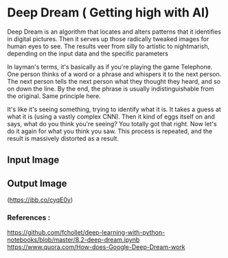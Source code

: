 # Deep Dream ( Getting high with AI)

Deep Dream is an algorithm that locates and alters patterns that it identifies in digital pictures. Then it serves up those radically tweaked images for human eyes to see. The results veer from silly to artistic to nightmarish, depending on the input data and the specific parameters 

In layman's terms, it's basically as if you're playing the game Telephone. One person thinks of a word or a phrase and whispers it to the next person. The next person tells the next person what they thought they heard, and so on down the line. By the end, the phrase is usually indistinguishable from the original. Same principle here.

It's like it's seeing something, trying to identify what it is. It takes a guess at what it is (using a vastly complex CNN). Then it kind of eggs itself on and says, what do you think you're seeing? You totally got that right. Now let's do it again for what you think you saw. This process is repeated, and the result is massively distorted as a result.

## Input Image ##




## Output Image ##

(https://ibb.co/cyqE0y)

### References :
https://github.com/fchollet/deep-learning-with-python-notebooks/blob/master/8.2-deep-dream.ipynb
https://www.quora.com/How-does-Google-Deep-Dream-work

